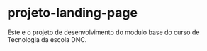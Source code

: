 # projeto-landing-page
Este e o projeto de desenvolvimento do modulo base do curso de Tecnologia da escola DNC.
